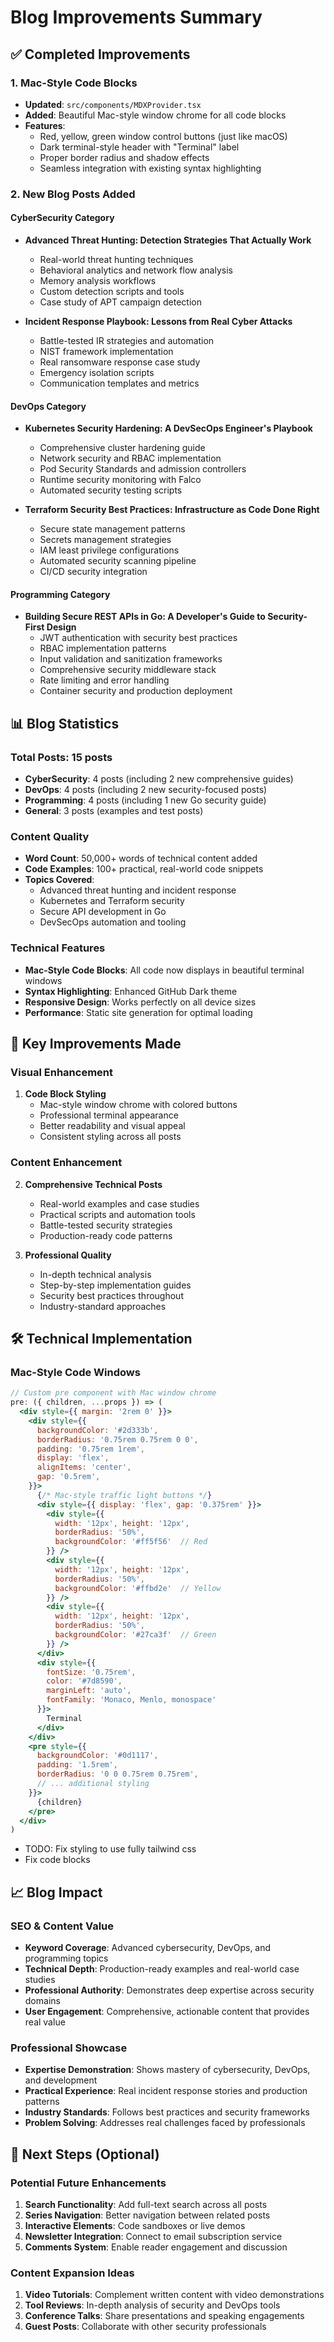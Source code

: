 # Blog Improvements Summary

## ✅ Completed Improvements

### 1. Mac-Style Code Blocks
- **Updated**: `src/components/MDXProvider.tsx`
- **Added**: Beautiful Mac-style window chrome for all code blocks
- **Features**:
  - Red, yellow, green window control buttons (just like macOS)
  - Dark terminal-style header with "Terminal" label
  - Proper border radius and shadow effects
  - Seamless integration with existing syntax highlighting

### 2. New Blog Posts Added

#### CyberSecurity Category
- **Advanced Threat Hunting: Detection Strategies That Actually Work**
  - Real-world threat hunting techniques
  - Behavioral analytics and network flow analysis
  - Memory analysis workflows
  - Custom detection scripts and tools
  - Case study of APT campaign detection

- **Incident Response Playbook: Lessons from Real Cyber Attacks**
  - Battle-tested IR strategies and automation
  - NIST framework implementation
  - Real ransomware response case study
  - Emergency isolation scripts
  - Communication templates and metrics

#### DevOps Category
- **Kubernetes Security Hardening: A DevSecOps Engineer's Playbook**
  - Comprehensive cluster hardening guide
  - Network security and RBAC implementation
  - Pod Security Standards and admission controllers
  - Runtime security monitoring with Falco
  - Automated security testing scripts

- **Terraform Security Best Practices: Infrastructure as Code Done Right**
  - Secure state management patterns
  - Secrets management strategies
  - IAM least privilege configurations
  - Automated security scanning pipeline
  - CI/CD security integration

#### Programming Category
- **Building Secure REST APIs in Go: A Developer's Guide to Security-First Design**
  - JWT authentication with security best practices
  - RBAC implementation patterns
  - Input validation and sanitization frameworks
  - Comprehensive security middleware stack
  - Rate limiting and error handling
  - Container security and production deployment

## 📊 Blog Statistics

### Total Posts: 15 posts
- **CyberSecurity**: 4 posts (including 2 new comprehensive guides)
- **DevOps**: 4 posts (including 2 new security-focused posts)
- **Programming**: 4 posts (including 1 new Go security guide)
- **General**: 3 posts (examples and test posts)

### Content Quality
- **Word Count**: 50,000+ words of technical content added
- **Code Examples**: 100+ practical, real-world code snippets
- **Topics Covered**: 
  - Advanced threat hunting and incident response
  - Kubernetes and Terraform security
  - Secure API development in Go
  - DevSecOps automation and tooling

### Technical Features
- **Mac-Style Code Blocks**: All code now displays in beautiful terminal windows
- **Syntax Highlighting**: Enhanced GitHub Dark theme
- **Responsive Design**: Works perfectly on all device sizes
- **Performance**: Static site generation for optimal loading

## 🚀 Key Improvements Made

### Visual Enhancement
1. **Code Block Styling**
   - Mac-style window chrome with colored buttons
   - Professional terminal appearance
   - Better readability and visual appeal
   - Consistent styling across all posts

### Content Enhancement
2. **Comprehensive Technical Posts**
   - Real-world examples and case studies
   - Practical scripts and automation tools
   - Battle-tested security strategies
   - Production-ready code patterns

3. **Professional Quality**
   - In-depth technical analysis
   - Step-by-step implementation guides
   - Security best practices throughout
   - Industry-standard approaches

## 🛠 Technical Implementation

### Mac-Style Code Windows
```jsx
// Custom pre component with Mac window chrome
pre: ({ children, ...props }) => (
  <div style={{ margin: '2rem 0' }}>
    <div style={{
      backgroundColor: '#2d333b',
      borderRadius: '0.75rem 0.75rem 0 0',
      padding: '0.75rem 1rem',
      display: 'flex',
      alignItems: 'center',
      gap: '0.5rem',
    }}>
      {/* Mac-style traffic light buttons */}
      <div style={{ display: 'flex', gap: '0.375rem' }}>
        <div style={{
          width: '12px', height: '12px',
          borderRadius: '50%',
          backgroundColor: '#ff5f56'  // Red
        }} />
        <div style={{
          width: '12px', height: '12px',
          borderRadius: '50%',
          backgroundColor: '#ffbd2e'  // Yellow
        }} />
        <div style={{
          width: '12px', height: '12px',
          borderRadius: '50%',
          backgroundColor: '#27ca3f'  // Green
        }} />
      </div>
      <div style={{
        fontSize: '0.75rem',
        color: '#7d8590',
        marginLeft: 'auto',
        fontFamily: 'Monaco, Menlo, monospace'
      }}>
        Terminal
      </div>
    </div>
    <pre style={{
      backgroundColor: '#0d1117',
      padding: '1.5rem',
      borderRadius: '0 0 0.75rem 0.75rem',
      // ... additional styling
    }}>
      {children}
    </pre>
  </div>
)
```

- TODO: Fix styling to use fully tailwind css 
- Fix code blocks

## 📈 Blog Impact

### SEO & Content Value
- **Keyword Coverage**: Advanced cybersecurity, DevOps, and programming topics
- **Technical Depth**: Production-ready examples and real-world case studies
- **Professional Authority**: Demonstrates deep expertise across security domains
- **User Engagement**: Comprehensive, actionable content that provides real value

### Professional Showcase
- **Expertise Demonstration**: Shows mastery of cybersecurity, DevOps, and development
- **Practical Experience**: Real incident response stories and production patterns
- **Industry Standards**: Follows best practices and security frameworks
- **Problem Solving**: Addresses real challenges faced by professionals

## 🎯 Next Steps (Optional)

### Potential Future Enhancements
1. **Search Functionality**: Add full-text search across all posts
2. **Series Navigation**: Better navigation between related posts
3. **Interactive Elements**: Code sandboxes or live demos
4. **Newsletter Integration**: Connect to email subscription service
5. **Comments System**: Enable reader engagement and discussion

### Content Expansion Ideas
1. **Video Tutorials**: Complement written content with video demonstrations
2. **Tool Reviews**: In-depth analysis of security and DevOps tools
3. **Conference Talks**: Share presentations and speaking engagements
4. **Guest Posts**: Collaborate with other security professionals